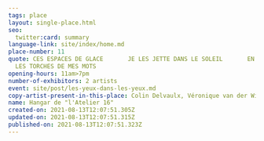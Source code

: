 ```yaml
---
tags: place
layout: single-place.html
seo:
  twitter:card: summary
language-link: site/index/home.md
place-number: 11
quote: CES ESPACES DE GLACE       JE LES JETTE DANS LE SOLEIL       EN SORTENT
  LES TORCHES DE MES MOTS
opening-hours: 11am>7pm
number-of-exhibitors: 2 artists
event: site/post/les-yeux-dans-les-yeux.md
copy-artist-present-in-this-place: Colin Delvaulx, Véronique van der Wielen
name: Hangar de "l'Atelier 16"
created-on: 2021-08-13T12:07:51.305Z
updated-on: 2021-08-13T12:07:51.315Z
published-on: 2021-08-13T12:07:51.323Z
---
```

